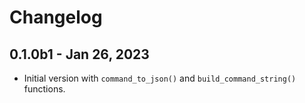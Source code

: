 # Changelog

## 0.1.0b1 - Jan 26, 2023

* Initial version with `command_to_json()` and `build_command_string()` functions.
